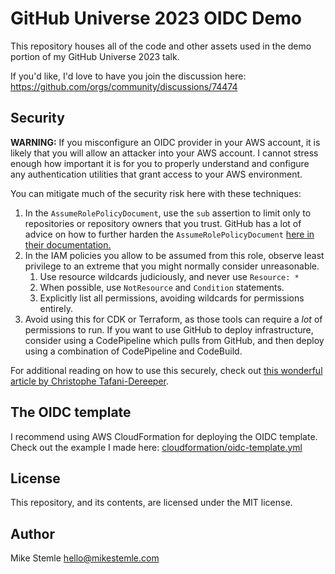 # GitHub Universe 2023 OIDC Demo

This repository houses all of the code and other assets used in the demo portion of my GitHub Universe 2023 talk.

If you'd like, I'd love to have you join the discussion here: https://github.com/orgs/community/discussions/74474

## Security

**WARNING:** If you misconfigure an OIDC provider in your AWS account, it is likely that you will allow an attacker into your AWS account. I cannot stress enough how important it is for you to properly understand and configure any authentication utilities that grant access to your AWS environment.

You can mitigate much of the security risk here with these techniques:

1. In the `AssumeRolePolicyDocument`, use the `sub` assertion to limit only to repositories or repository owners that you trust. GitHub has a lot of advice on how to further harden the `AssumeRolePolicyDocument` [here in their documentation.](https://docs.github.com/en/actions/deployment/security-hardening-your-deployments/about-security-hardening-with-openid-connect#configuring-the-oidc-trust-with-the-cloud)
2. In the IAM policies you allow to be assumed from this role, observe least privilege to an extreme that you might normally consider unreasonable.
   1. Use resource wildcards judiciously, and never use `Resource: *`
   2. When possible, use `NotResource` and `Condition` statements.
   3. Explicitly list all permissions, avoiding wildcards for permissions entirely.
3. Avoid using this for CDK or Terraform, as those tools can require a _lot_ of permissions to run. If you want to use GitHub to deploy infrastructure, consider using a CodePipeline which pulls from GitHub, and then deploy using a combination of CodePipeline and CodeBuild.

For additional reading on how to use this securely, check out [this wonderful article by Christophe Tafani-Dereeper](https://securitylabs.datadoghq.com/articles/exploring-github-to-aws-keyless-authentication-flaws/).

## The OIDC template

I recommend using AWS CloudFormation for deploying the OIDC template. Check out the example I made here: [cloudformation/oidc-template.yml](https://github.com/manchicken/ghu23-oidc-talk/blob/main/cloudformation/oidc-template.yml)

## License

This repository, and its contents, are licensed under the MIT license.

## Author

Mike Stemle <hello@mikestemle.com>
